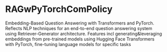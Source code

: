 # RAGwPyTorchComPolicy
Embedding-Based Question Answering with Transformers and PyTorch. Reflects NLP techniques for an end-to-end question answering system using Retriever-Generator architecture. Features incl generating&amp;leveraging embeddings from pre-trained models using Hugging Face Transformers with PyTorch, fine-tuning language models for specific tasks
